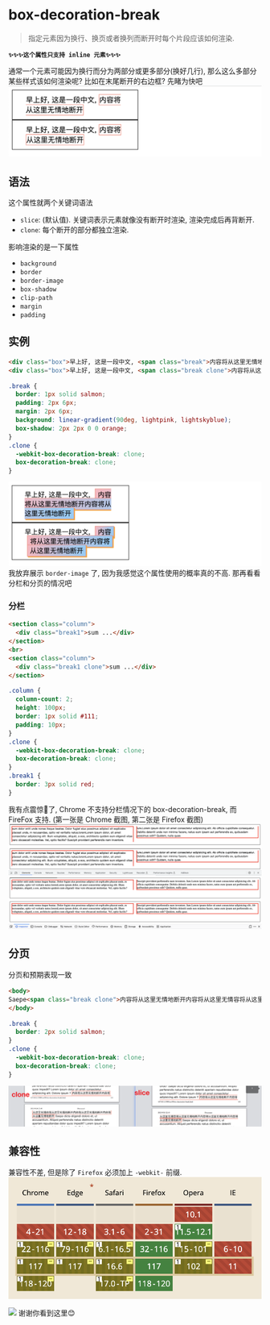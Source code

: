 # box-decoration-break
> 指定元素因为换行、换页或者换列而断开时每个片段应该如何渲染.

**`✨✨✨这个属性只支持 inline 元素✨✨✨`**

通常一个元素可能因为换行而分为两部分或更多部分(换好几行), 那么这么多部分某些样式该如何渲染呢? 比如在末尾断开的右边框? 先睹为快吧
![](../image/Snipaste_2023-09-24_21-23-05.png)

## 语法
这个属性就两个关键词语法
- `slice`: (默认值). 关键词表示元素就像没有断开时渲染, 渲染完成后再背断开.
- `clone`: 每个断开的部分都独立渲染.

影响渲染的是一下属性
- `background`
- `border`
- `border-image`
- `box-shadow`
- `clip-path`
- `margin`
- `padding`

## 实例
```html
<div class="box">早上好, 这是一段中文, <span class="break">内容将从这里无情地断开内容将从这里无情地断开</span></div>
<div class="box">早上好, 这是一段中文, <span class="break clone">内容将从这里无情地断开内容将从这里无情地断开</span></div>
```
```css
.break {
  border: 1px solid salmon;
  padding: 2px 6px;
  margin: 2px 6px;
  background: linear-gradient(90deg, lightpink, lightskyblue);
  box-shadow: 2px 2px 0 0 orange;
}
.clone {
  -webkit-box-decoration-break: clone;
  box-decoration-break: clone;
}
```
![](../image/Snipaste_2023-09-24_21-48-53.png)
我放弃展示 `border-image` 了, 因为我感觉这个属性使用的概率真的不高. 那再看看分栏和分页的情况吧
### 分栏
```html
<section class="column">
  <div class="break1">sum ...</div>
</section>
<br>
<section class="column">
  <div class="break1 clone">sum ...</div>
</section>
```
```css
.column {
  column-count: 2;
  height: 100px;
  border: 1px solid #111;
  padding: 10px;
}
.clone {
  -webkit-box-decoration-break: clone;
  box-decoration-break: clone;
}
.break1 {
  border: 3px solid red;
}
```
我有点震惊🤯了, Chrome 不支持分栏情况下的 box-decoration-break, 而 FireFox 支持. (第一张是 Chrome 截图, 第二张是 Firefox 截图)
![](../image/Snipaste_2023-09-24_22-35-59.png)
![](../image/Snipaste_2023-09-24_22-36-23.png)
## 分页
分页和预期表现一致
```html
<body>
Saepe<span class="break clone">内容将从这里无情地断开内容将从这里无情容将从这里无情地断开内容将从这里无情地断开内容将从这里无情地断开</span> Saepe..
</body>
```
```css
.break {
  border: 2px solid salmon;
}
.clone {
  -webkit-box-decoration-break: clone;
  box-decoration-break: clone;
}
```
![](../image/Snipaste_2023-09-24_22-45-59.png)

## 兼容性
兼容性不差, 但是除了 `Firefox` 必须加上 `-webkit-` 前缀.
![](../image/Snipaste_2023-09-24_21-53-54.png)


![](../image/)
谢谢你看到这里😊